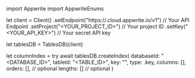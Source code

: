 import Appwrite
import AppwriteEnums

let client = Client()
    .setEndpoint("https://<REGION>.cloud.appwrite.io/v1") // Your API Endpoint
    .setProject("<YOUR_PROJECT_ID>") // Your project ID
    .setKey("<YOUR_API_KEY>") // Your secret API key

let tablesDB = TablesDB(client)

let columnIndex = try await tablesDB.createIndex(
    databaseId: "<DATABASE_ID>",
    tableId: "<TABLE_ID>",
    key: "",
    type: .key,
    columns: [],
    orders: [], // optional
    lengths: [] // optional
)

